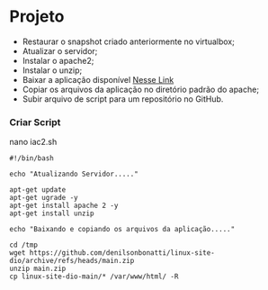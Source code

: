 # Projeto
- Restaurar o snapshot criado anteriormente no virtualbox;
- Atualizar o servidor;
- Instalar o apache2;
- Instalar o unzip;
- Baixar a aplicação disponível [Nesse Link](https://github.com/denilsonbonatti/linux-site-dio/archive/refs/heads/main.zip)
- Copiar os arquivos da aplicação no diretório padrão do apache;
- Subir arquivo de script para um repositório no GitHub.
### Criar Script
nano iac2.sh
```
#!/bin/bash

echo "Atualizando Servidor....."

apt-get update
apt-get ugrade -y
apt-get install apache 2 -y
apt-get install unzip

echo "Baixando e copiando os arquivos da aplicação....."

cd /tmp
wget https://github.com/denilsonbonatti/linux-site-dio/archive/refs/heads/main.zip
unzip main.zip
cp linux-site-dio-main/* /var/www/html/ -R
```
